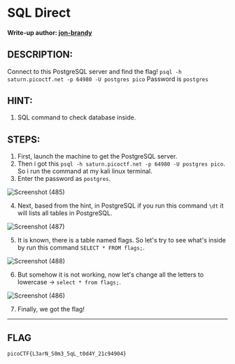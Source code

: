 # SQL Direct
#### Write-up author: [jon-brandy](https://github.com/jon-brandy)
## DESCRIPTION:
Connect to this PostgreSQL server and find the flag!
`psql -h saturn.picoctf.net -p 64980 -U postgres pico`
Password is `postgres`
## HINT:
1. SQL command to check database inside.
## STEPS:
1. First, launch the machine to get the PostgreSQL server.
2. Then i got this `psql -h saturn.picoctf.net -p 64980 -U postgres pico`. So i run the command at my kali linux terminal.
3. Enter the password as `postgres`.

![Screenshot (485)](https://user-images.githubusercontent.com/70703371/175775465-af4ae2e0-090f-468b-a161-020f376488e0.png)

4. Next, based from the hint, in PostgreSQL if you run this command `\dt` it will lists all tables in PostgreSQL.

![Screenshot (487)](https://user-images.githubusercontent.com/70703371/175775594-7b5fd1e8-2211-48b3-9b0c-94b50170fcdf.png)

5. It is known, there is a table named flags. So let's try to see what's inside by run this command `SELECT * FROM flags;`.

![Screenshot (488)](https://user-images.githubusercontent.com/70703371/175775672-7fae58d9-67c5-43df-904e-0dac2a6dd752.png)

6. But somehow it is not working, now let's change all the letters to lowercase -> `select * from flags;`.

![Screenshot (486)](https://user-images.githubusercontent.com/70703371/175775776-fef204c4-825c-495d-b9ec-3c18a6d07949.png)

7. Finally, we got the flag!

---

## FLAG

```
picoCTF{L3arN_S0m3_5qL_t0d4Y_21c94904}
```
